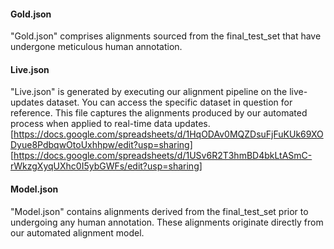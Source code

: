 #### Gold.json
"Gold.json" comprises alignments sourced from the final_test_set that have undergone meticulous human annotation.

#### Live.json
"Live.json" is generated by executing our alignment pipeline on the live-updates dataset. You can access the specific dataset in question for reference. This file captures the alignments produced by our automated process when applied to real-time data updates. 
[https://docs.google.com/spreadsheets/d/1HqODAv0MQZDsuFjFuKUk69XODyue8PdbqwOtoUxhhpw/edit?usp=sharing]
[https://docs.google.com/spreadsheets/d/1USv6R2T3hmBD4bkLtASmC-rWkzgXyqUXhc0I5ybGWFs/edit?usp=sharing]

#### Model.json
"Model.json" contains alignments derived from the final_test_set prior to undergoing any human annotation. These alignments originate directly from our automated alignment model.
